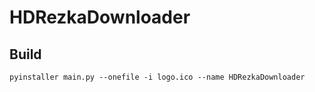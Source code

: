 # HDRezkaDownloader

## Build
```
pyinstaller main.py --onefile -i logo.ico --name HDRezkaDownloader
```
